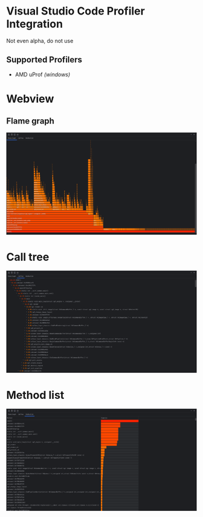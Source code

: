 # Visual Studio Code Profiler Integration

Not even alpha, do not use

## Supported Profilers

 - AMD uProf *(windows)*

# Webview

## Flame graph

![flame-graph](./resources/flame-graph.png)

# Call tree

![call-tree](./resources/call-tree.png)

# Method list

![method-list](./resources/method-list.png)